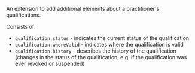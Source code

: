 An extension to add additional elements about a practitioner's qualifications. 

Consists of:
*  `qualification.status` - indicates the current status of the qualification
*  `qualification.whereValid` - indicates where the qualification is valid
*  `qualification.history` - describes the history of the qualification (changes in the status of the qualification, e.g. if the qualification was ever revoked or suspended)
